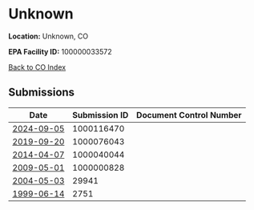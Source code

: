 # Unknown

**Location:** Unknown, CO

**EPA Facility ID:** 100000033572

[Back to CO Index](../../index.md)

## Submissions

| Date | Submission ID | Document Control Number |
|------|--------------|-------------------------|
| [2024-09-05](submissions/1000116470.md) | 1000116470 |  |
| [2019-09-20](submissions/1000076043.md) | 1000076043 |  |
| [2014-04-07](submissions/1000040044.md) | 1000040044 |  |
| [2009-05-01](submissions/1000000828.md) | 1000000828 |  |
| [2004-05-03](submissions/29941.md) | 29941 |  |
| [1999-06-14](submissions/2751.md) | 2751 |  |

